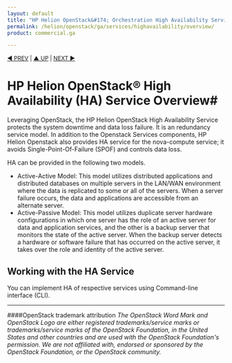 ```yaml
---
layout: default
title: "HP Helion OpenStack&#174; Orchestration High Availability Service Overview"
permalink: /helion/openstack/ga/services/highavailability/overview/
product: commercial.ga

---
```

<!--UNDER REVISION-->

<script>

function PageRefresh {
onLoad="window.refresh"
}

PageRefresh();

</script>


<p style="font-size: small;"> <a href="/helion/openstack/services/object/overview/">&#9664; PREV</a> | <a href="/helion/openstack/services/overview/">&#9650; UP</a> | <a href="/helion/openstack/services/reporting/overview/"> NEXT &#9654</a> </p>

# HP Helion OpenStack&#174; High Availability (HA) Service Overview#


Leveraging OpenStack, the HP Helion OpenStack High Availability Service protects the system downtime and data loss failure. It is an redundancy service model. In addition to the Openstack Services components, HP Helion Openstack also provides HA service for the nova-compute service; it avoids Single-Point-Of-Failure (SPOF) and controls data loss.  

HA can be provided in the following two models.

- Active-Active Model: This model utilizes distributed applications and distributed databases on multiple servers in the LAN/WAN  environment where the data is replicated to some or all of the  servers. When a server failure occurs, the data and applications are  accessible from an alternate server. 
- Active-Passive Model: This model utilizes duplicate server hardware  configurations in which one server has the role of an active server  for data and application services, and the other is a backup server  that monitors the state of the active server. When the backup server  detects a hardware or software failure that has occurred on the active  server, it takes over the role and identity of the active server.


## Working with the HA Service

You can implement HA of respective services using Command-line interface (CLI).

----
####OpenStack trademark attribution
*The OpenStack Word Mark and OpenStack Logo are either registered trademarks/service marks or trademarks/service marks of the OpenStack Foundation, in the United States and other countries and are used with the OpenStack Foundation's permission. We are not affiliated with, endorsed or sponsored by the OpenStack Foundation, or the OpenStack community.*







